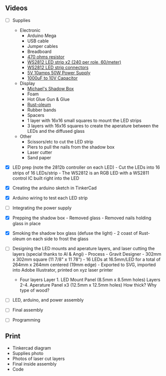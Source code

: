 ## Videos

- [ ] Supplies
  - Electronic
    - Arduino Mega
    - USB cable
    - Jumper cables
    - Breadboard
    - [470 ohms resistor](https://www.amazon.com/gp/product/B0185FGO1U/ref=ppx_yo_dt_b_asin_title_o09__o00_s00?ie=UTF8&psc=1)
    - [WS2812 LED strip x2 (240 per role, 60/meter)](https://www.amazon.com/gp/product/B00JYPJAL2/ref=ppx_yo_dt_b_asin_title_o06__o00_s00?ie=UTF8&psc=1)
    - [WS2812 LED strip connectors](https://www.amazon.com/gp/product/B01NARSHY2/ref=ppx_yo_dt_b_asin_title_o05__o00_s00?ie=UTF8&psc=1)
    - [5V 10amps 50W Power Supply](https://www.amazon.com/gp/product/B07CMM2BBR/ref=ppx_yo_dt_b_asin_title_o00__o00_s00?ie=UTF8&psc=1)
    - [1000uF to 10V Capacitor](https://www.amazon.com/gp/product/B07BCK64CQ/ref=ppx_yo_dt_b_asin_title_o09__o00_s00?ie=UTF8&psc=1)
  - Display
    - [Michael's Shadow Box](https://www.michaels.com/12x12-studio-decor-top-loading-shadowbox/10202509.html?productsource=PDPZ1)
    - Foam
    - Hot Glue Gun & Glue
    - [Rust-oleum](https://www.amazon.com/gp/product/B004M5B4U4/ref=ppx_yo_dt_b_asin_title_o07__o00_s00?ie=UTF8&psc=1)
    - Rubber bands
    - Spacers
    - 1 layer with 16x16 small squares to mount the LED strips
    - 3 layers with 16x16 squares to create the aperature between the LEDs and the diffused glass
  - Other
    - Scissors/etc to cut the LED strip
    - Piers to pull the nails from the shadow box
    - Laser cutter
    - Sand paper
- [x] LED prep (note the 2812b controller on each LED)
      - Cut the LEDs into 16 strips of 16 LEDs/strip
      - The WS2812 is an RGB LED with a WS2811 control IC built right into the LED
- [x] Creating the arduino sketch in TinkerCad
- [x] Arduino wiring to test each LED strip
- [ ] Integrating the power supply
- [x] Prepping the shadow box
      - Removed glass
      - Removed nails holding glass in place
- [x] Smoking the shadow box glass (defuse the light)
      - 2 coast of Rust-oleum on each side to frost the glass
- [ ] Designing the LED mounts and aperature layers, and laser cutting the layers (special thanks to Al & Angi)
      - Process
        - Gravit Designer
        - 302mm x 302mm square (11 7/8" x 11 78")
        - 16 LEDs at 16.5mm/LED for a total of 264mm x 264mm centered (19mm edge)
        - Exported to SVG, imported into Adobe Illustrator, printed on xyz laser printer
    - Four layers
      Layer 1. LED Mount Panel (8.5mm x 8.5mm holes)
      Layers 2-4. Aperature Panel x3 (12.5mm x 12.5mm holes)
      How thick?
      Why type of wood?
- [ ] LED, arduino, and power assembly
- [ ] Final assembly
- [ ] Programming



## Print

- Tinkercad diagram
- Supplies photo
- Photos of laser cut layers
- Final inside assembly
- Code
